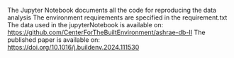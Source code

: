 The Jupyter Notebook documents all the code for reproducing the data analysis
The environment requirements are specified in the requirement.txt
The data used in the jupyterNotebook is available on: https://github.com/CenterForTheBuiltEnvironment/ashrae-db-II
The published paper is available on: https://doi.org/10.1016/j.buildenv.2024.111530
